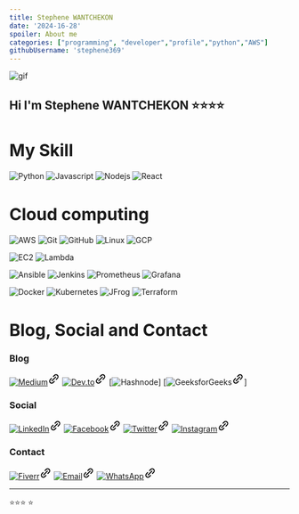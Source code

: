 ```yaml
---
title: Stephene WANTCHEKON
date: '2024-16-28'
spoiler: About me
categories: ["programming", "developer","profile","python","AWS"]
githubUsername: 'stephene369'
---
```


![gif](https://github.com/stephene369/stephene369/assets/81186886/acc585a9-d81b-4109-9373-14779b0058e6)


## Hi I'm Stephene WANTCHEKON ⭐️⭐️⭐️⭐️



<h1 style="color: ; font-size:30px">My Skill</h1>

![Python](https://img.shields.io/badge/Python-3776AB?style=for-the-badge&logo=python&logoColor=white)
![Javascript](https://img.shields.io/badge/JavaScript-F7DF1E?style=for-the-badge&logo=javascript&logoColor=white)
![Nodejs](https://img.shields.io/badge/-Nodejs-black?style=for-the-badge&logo=Node.js)
![React](https://img.shields.io/badge/-React-%23282C34?style=for-the-badge&logo=react)

<h1 style="color: ; font-size:30px">Cloud computing</h1>

![AWS](https://img.shields.io/badge/AWS-232F3E?style=for-the-badge&logo=amazon-aws&logoColor=white)
![Git](https://img.shields.io/badge/Git-181717?style=for-the-badge&logo=git&logoColor=white)
![GitHub](https://img.shields.io/badge/GitHub-181717?style=for-the-badge&logo=github&logoColor=white)
![Linux](https://img.shields.io/badge/Linux-181717?style=for-the-badge&logo=linux&logoColor=white)
![GCP](https://img.shields.io/badge/GCP-181717?style=for-the-badge&logo=google-cloud&logoColor=white)

![EC2](https://img.shields.io/badge/AWS_EC2-FF9900?style=for-the-badge&logo=amazon-ec2&logoColor=white)
![Lambda](https://img.shields.io/badge/AWS_Lambda-FF9900?style=for-the-badge&logo=aws-lambda&logoColor=white)

![Ansible](https://img.shields.io/badge/Ansible-EE0000?style=for-the-badge&logo=ansible&logoColor=white)
![Jenkins](https://img.shields.io/badge/Jenkins-D24939?style=for-the-badge&logo=jenkins&logoColor=white)
![Prometheus](https://img.shields.io/badge/Prometheus-E6522C?style=for-the-badge&logo=prometheus&logoColor=white)
![Grafana](https://img.shields.io/badge/Grafana-F46800?style=for-the-badge&logo=grafana&logoColor=white)

![Docker](https://img.shields.io/badge/Docker-2496ED?style=for-the-badge&logo=docker&logoColor=white)
![Kubernetes](https://img.shields.io/badge/Kubernetes-326CE5?style=for-the-badge&logo=kubernetes&logoColor=white)
![JFrog](https://img.shields.io/badge/JFrog-2496ED?style=for-the-badge&logo=jfrog&logoColor=white)
![Terraform](https://img.shields.io/badge/Terraform-7B42BC?style=for-the-badge&logo=terraform&logoColor=white)

<h1 style="color: ; font-size:30px">Blog, Social and Contact</h1>

### Blog
[![Medium](https://img.shields.io/badge/Medium-12100E?style=for-the-badge&logo=medium&logoColor=white)<svg xmlns="http://www.w3.org/2000/svg" width="22" height="22" viewBox="0 0 24 24" style="fill: rgba(0, 0, 0, 1);transform: rotate(180deg);msFilter:progid:DXImageTransform.Microsoft.BasicImage(rotation=2);"><path d="M4.222 19.778a4.983 4.983 0 0 0 3.535 1.462 4.986 4.986 0 0 0 3.536-1.462l2.828-2.829-1.414-1.414-2.828 2.829a3.007 3.007 0 0 1-4.243 0 3.005 3.005 0 0 1 0-4.243l2.829-2.828-1.414-1.414-2.829 2.828a5.006 5.006 0 0 0 0 7.071zm15.556-8.485a5.008 5.008 0 0 0 0-7.071 5.006 5.006 0 0 0-7.071 0L9.879 7.051l1.414 1.414 2.828-2.829a3.007 3.007 0 0 1 4.243 0 3.005 3.005 0 0 1 0 4.243l-2.829 2.828 1.414 1.414 2.829-2.828z"></path><path d="m8.464 16.95-1.415-1.414 8.487-8.486 1.414 1.415z"></path></svg>](https://medium.com/@stepheneWantchekon)
[![Dev.to](https://img.shields.io/badge/Dev.to-0A0A0A?style=for-the-badge&logo=dev.to&logoColor=white)<svg xmlns="http://www.w3.org/2000/svg" width="22" height="22" viewBox="0 0 24 24" style="fill: rgba(0, 0, 0, 1);transform: rotate(180deg);msFilter:progid:DXImageTransform.Microsoft.BasicImage(rotation=2);"><path d="M4.222 19.778a4.983 4.983 0 0 0 3.535 1.462 4.986 4.986 0 0 0 3.536-1.462l2.828-2.829-1.414-1.414-2.828 2.829a3.007 3.007 0 0 1-4.243 0 3.005 3.005 0 0 1 0-4.243l2.829-2.828-1.414-1.414-2.829 2.828a5.006 5.006 0 0 0 0 7.071zm15.556-8.485a5.008 5.008 0 0 0 0-7.071 5.006 5.006 0 0 0-7.071 0L9.879 7.051l1.414 1.414 2.828-2.829a3.007 3.007 0 0 1 4.243 0 3.005 3.005 0 0 1 0 4.243l-2.829 2.828 1.414 1.414 2.829-2.828z"></path><path d="m8.464 16.95-1.415-1.414 8.487-8.486 1.414 1.415z"></path></svg>](https://medium.com/@votrenom)
[![Hashnode](https://img.shields.io/badge/Hashnode-2962FF?style=for-the-badge&logo=hashnode&logoColor=white)]
[![GeeksforGeeks](https://img.shields.io/badge/GeeksforGeeks-0F9D58?style=for-the-badge&logo=geeksforgeeks&logoColor=white)<svg xmlns="http://www.w3.org/2000/svg" width="22" height="22" viewBox="0 0 24 24" style="fill: rgba(0, 0, 0, 1);transform: rotate(180deg);msFilter:progid:DXImageTransform.Microsoft.BasicImage(rotation=2);"><path d="M4.222 19.778a4.983 4.983 0 0 0 3.535 1.462 4.986 4.986 0 0 0 3.536-1.462l2.828-2.829-1.414-1.414-2.828 2.829a3.007 3.007 0 0 1-4.243 0 3.005 3.005 0 0 1 0-4.243l2.829-2.828-1.414-1.414-2.829 2.828a5.006 5.006 0 0 0 0 7.071zm15.556-8.485a5.008 5.008 0 0 0 0-7.071 5.006 5.006 0 0 0-7.071 0L9.879 7.051l1.414 1.414 2.828-2.829a3.007 3.007 0 0 1 4.243 0 3.005 3.005 0 0 1 0 4.243l-2.829 2.828 1.414 1.414 2.829-2.828z"></path><path d="m8.464 16.95-1.415-1.414 8.487-8.486 1.414 1.415z"></path></svg>]

### Social
[![LinkedIn](https://img.shields.io/badge/LinkedIn-0077B5?style=for-the-badge&logo=linkedin&logoColor=white)<svg xmlns="http://www.w3.org/2000/svg" width="22" height="22" viewBox="0 0 24 24" style="fill: rgba(0, 0, 0, 1);transform: rotate(180deg);msFilter:progid:DXImageTransform.Microsoft.BasicImage(rotation=2);"><path d="M4.222 19.778a4.983 4.983 0 0 0 3.535 1.462 4.986 4.986 0 0 0 3.536-1.462l2.828-2.829-1.414-1.414-2.828 2.829a3.007 3.007 0 0 1-4.243 0 3.005 3.005 0 0 1 0-4.243l2.829-2.828-1.414-1.414-2.829 2.828a5.006 5.006 0 0 0 0 7.071zm15.556-8.485a5.008 5.008 0 0 0 0-7.071 5.006 5.006 0 0 0-7.071 0L9.879 7.051l1.414 1.414 2.828-2.829a3.007 3.007 0 0 1 4.243 0 3.005 3.005 0 0 1 0 4.243l-2.829 2.828 1.414 1.414 2.829-2.828z"></path><path d="m8.464 16.95-1.415-1.414 8.487-8.486 1.414 1.415z"></path></svg>](https://www.linkedin.com/in/stephene-wantchekon)
[![Facebook](https://img.shields.io/badge/Facebook-1877F2?style=for-the-badge&logo=facebook&logoColor=white)<svg xmlns="http://www.w3.org/2000/svg" width="22" height="22" viewBox="0 0 24 24" style="fill: rgba(0, 0, 0, 1);transform: rotate(180deg);msFilter:progid:DXImageTransform.Microsoft.BasicImage(rotation=2);"><path d="M4.222 19.778a4.983 4.983 0 0 0 3.535 1.462 4.986 4.986 0 0 0 3.536-1.462l2.828-2.829-1.414-1.414-2.828 2.829a3.007 3.007 0 0 1-4.243 0 3.005 3.005 0 0 1 0-4.243l2.829-2.828-1.414-1.414-2.829 2.828a5.006 5.006 0 0 0 0 7.071zm15.556-8.485a5.008 5.008 0 0 0 0-7.071 5.006 5.006 0 0 0-7.071 0L9.879 7.051l1.414 1.414 2.828-2.829a3.007 3.007 0 0 1 4.243 0 3.005 3.005 0 0 1 0 4.243l-2.829 2.828 1.414 1.414 2.829-2.828z"></path><path d="m8.464 16.95-1.415-1.414 8.487-8.486 1.414 1.415z"></path></svg>](https://www.facebook.com/stephene.wantchekon)
[![Twitter](https://img.shields.io/badge/Twitter-1DA1F2?style=for-the-badge&logo=twitter&logoColor=white)<svg xmlns="http://www.w3.org/2000/svg" width="22" height="22" viewBox="0 0 24 24" style="fill: rgba(0, 0, 0, 1);transform: rotate(180deg);msFilter:progid:DXImageTransform.Microsoft.BasicImage(rotation=2);"><path d="M4.222 19.778a4.983 4.983 0 0 0 3.535 1.462 4.986 4.986 0 0 0 3.536-1.462l2.828-2.829-1.414-1.414-2.828 2.829a3.007 3.007 0 0 1-4.243 0 3.005 3.005 0 0 1 0-4.243l2.829-2.828-1.414-1.414-2.829 2.828a5.006 5.006 0 0 0 0 7.071zm15.556-8.485a5.008 5.008 0 0 0 0-7.071 5.006 5.006 0 0 0-7.071 0L9.879 7.051l1.414 1.414 2.828-2.829a3.007 3.007 0 0 1 4.243 0 3.005 3.005 0 0 1 0 4.243l-2.829 2.828 1.414 1.414 2.829-2.828z"></path><path d="m8.464 16.95-1.415-1.414 8.487-8.486 1.414 1.415z"></path></svg>](https://x.com/stephene_nk)
[![Instagram](https://img.shields.io/badge/Instagram-E4405F?style=for-the-badge&logo=instagram&logoColor=white)<svg xmlns="http://www.w3.org/2000/svg" width="22" height="22" viewBox="0 0 24 24" style="fill: rgba(0, 0, 0, 1);transform: rotate(180deg);msFilter:progid:DXImageTransform.Microsoft.BasicImage(rotation=2);"><path d="M4.222 19.778a4.983 4.983 0 0 0 3.535 1.462 4.986 4.986 0 0 0 3.536-1.462l2.828-2.829-1.414-1.414-2.828 2.829a3.007 3.007 0 0 1-4.243 0 3.005 3.005 0 0 1 0-4.243l2.829-2.828-1.414-1.414-2.829 2.828a5.006 5.006 0 0 0 0 7.071zm15.556-8.485a5.008 5.008 0 0 0 0-7.071 5.006 5.006 0 0 0-7.071 0L9.879 7.051l1.414 1.414 2.828-2.829a3.007 3.007 0 0 1 4.243 0 3.005 3.005 0 0 1 0 4.243l-2.829 2.828 1.414 1.414 2.829-2.828z"></path><path d="m8.464 16.95-1.415-1.414 8.487-8.486 1.414 1.415z"></path></svg>]()

### Contact
[![Fiverr](https://img.shields.io/badge/Fiverr-1DBF73?style=for-the-badge&logo=fiverr&logoColor=white)<svg xmlns="http://www.w3.org/2000/svg" width="22" height="22" viewBox="0 0 24 24" style="fill: rgba(0, 0, 0, 1);transform: rotate(180deg);msFilter:progid:DXImageTransform.Microsoft.BasicImage(rotation=2);"><path d="M4.222 19.778a4.983 4.983 0 0 0 3.535 1.462 4.986 4.986 0 0 0 3.536-1.462l2.828-2.829-1.414-1.414-2.828 2.829a3.007 3.007 0 0 1-4.243 0 3.005 3.005 0 0 1 0-4.243l2.829-2.828-1.414-1.414-2.829 2.828a5.006 5.006 0 0 0 0 7.071zm15.556-8.485a5.008 5.008 0 0 0 0-7.071 5.006 5.006 0 0 0-7.071 0L9.879 7.051l1.414 1.414 2.828-2.829a3.007 3.007 0 0 1 4.243 0 3.005 3.005 0 0 1 0 4.243l-2.829 2.828 1.414 1.414 2.829-2.828z"></path><path d="m8.464 16.95-1.415-1.414 8.487-8.486 1.414 1.415z"></path></svg>](https://www.fiverr.com/stephenbw)
[![Email](https://img.shields.io/badge/Email-D14836?style=for-the-badge&logo=gmail&logoColor=white)<svg xmlns="http://www.w3.org/2000/svg" width="22" height="22" viewBox="0 0 24 24" style="fill: rgba(0, 0, 0, 1);transform: rotate(180deg);msFilter:progid:DXImageTransform.Microsoft.BasicImage(rotation=2);"><path d="M4.222 19.778a4.983 4.983 0 0 0 3.535 1.462 4.986 4.986 0 0 0 3.536-1.462l2.828-2.829-1.414-1.414-2.828 2.829a3.007 3.007 0 0 1-4.243 0 3.005 3.005 0 0 1 0-4.243l2.829-2.828-1.414-1.414-2.829 2.828a5.006 5.006 0 0 0 0 7.071zm15.556-8.485a5.008 5.008 0 0 0 0-7.071 5.006 5.006 0 0 0-7.071 0L9.879 7.051l1.414 1.414 2.828-2.829a3.007 3.007 0 0 1 4.243 0 3.005 3.005 0 0 1 0 4.243l-2.829 2.828 1.414 1.414 2.829-2.828z"></path><path d="m8.464 16.95-1.415-1.414 8.487-8.486 1.414 1.415z"></path></svg>]((mailto:stephenew36@gmail.com))
[![WhatsApp](https://img.shields.io/badge/WhatsApp-25D366?style=for-the-badge&logo=whatsapp&logoColor=white)<svg xmlns="http://www.w3.org/2000/svg" width="22" height="22" viewBox="0 0 24 24" style="fill: rgba(0, 0, 0, 1);transform: rotate(180deg);msFilter:progid:DXImageTransform.Microsoft.BasicImage(rotation=2);"><path d="M4.222 19.778a4.983 4.983 0 0 0 3.535 1.462 4.986 4.986 0 0 0 3.536-1.462l2.828-2.829-1.414-1.414-2.828 2.829a3.007 3.007 0 0 1-4.243 0 3.005 3.005 0 0 1 0-4.243l2.829-2.828-1.414-1.414-2.829 2.828a5.006 5.006 0 0 0 0 7.071zm15.556-8.485a5.008 5.008 0 0 0 0-7.071 5.006 5.006 0 0 0-7.071 0L9.879 7.051l1.414 1.414 2.828-2.829a3.007 3.007 0 0 1 4.243 0 3.005 3.005 0 0 1 0 4.243l-2.829 2.828 1.414 1.414 2.829-2.828z"></path><path d="m8.464 16.95-1.415-1.414 8.487-8.486 1.414 1.415z"></path></svg>](https://wa.me/+22960877728)

---
⭐️⭐️⭐️ ⭐️
